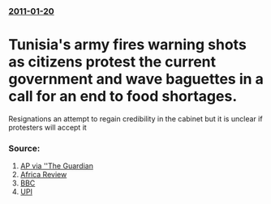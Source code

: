 ### [2011-01-20](/news/2011/01/20/index.md)

# Tunisia's army fires warning shots as citizens protest the current government and wave baguettes in a call for an end to food shortages. 

Resignations an attempt to regain credibility in the cabinet but it is unclear if protesters will accept it


### Source:

1. [AP via ''The Guardian](http://www.guardian.co.uk/world/2011/jan/20/tunisian-army-warning-shots-protesters)
2. [Africa Review](http://www.africareview.com/News/-/979180/1093020/-/i69y3dz/-/)
3. [BBC](http://www.bbc.co.uk/news/world-africa-12238728)
4. [UPI](http://www.upi.com/Top_News/World-News/2011/01/20/8-Tunisian-leaders-quit-ruling-party/UPI-57211295546906/)
